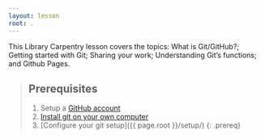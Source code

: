 ```yaml
---
layout: lesson
root: .
---
```


This Library Carpentry lesson covers the topics: What is Git/GitHub?; Getting started with Git; Sharing your work; Understanding Git’s functions; and Github Pages.

> ## Prerequisites
>
> 1. Setup a [GitHub account](https://github.com/)
> 2. [Install git on your own computer](https://help.github.com/articles/set-up-git/)
> 3. [Configure your git setup]({{ page.root }}/setup/)
{: .prereq}

